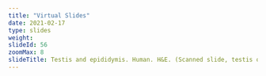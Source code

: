 ```yaml
---
title: "Virtual Slides"
date: 2021-02-17
type: slides
weight:
slideId: 56
zoomMax: 8
slideTitle: Testis and epididymis. Human. H&E. (Scanned slide, testis only)
---
```


